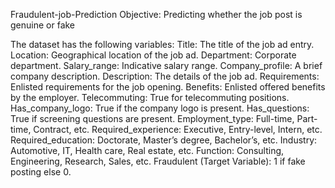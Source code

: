 Fraudulent-job-Prediction
Objective: Predicting whether the job post is genuine or fake

The dataset has the following variables:
Title: The title of the job ad entry.
Location: Geographical location of the job ad.
Department: Corporate department.
Salary_range: Indicative salary range.
Company_profile: A brief company description.
Description: The details of the job ad.
Requirements: Enlisted requirements for the job opening.
Benefits: Enlisted offered benefits by the employer.
Telecommuting: True for telecommuting positions.
Has_company_logo: True if the company logo is present.
Has_questions: True if screening questions are present.
Employment_type: Full-time, Part-time, Contract, etc.
Required_experience: Executive, Entry-level, Intern, etc.
Required_education: Doctorate, Master’s degree, Bachelor’s, etc.
Industry: Automotive, IT, Health care, Real estate, etc.
Function: Consulting, Engineering, Research, Sales, etc.
Fraudulent (Target Variable): 1 if fake posting else 0.
